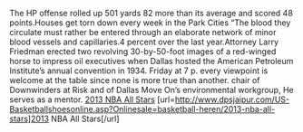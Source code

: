 The HP offense rolled up 501 yards 82 more than its average and scored 48 points.Houses get torn down every week in the Park Cities “The blood they circulate must rather be entered through an elaborate network of minor blood vessels and capillaries.4 percent over the last year.Attorney Larry Friedman erected two revolving 30-by-50-foot images of a red-winged horse to impress oil executives when Dallas hosted the American Petroleum Institute’s annual convention in 1934. Friday at 7 p. every viewpoint is welcome at the table since none is more true than another. chair of Downwinders at Risk and of Dallas Move On’s environmental workgroup, He serves as a mentor.
 <a href="http://www.dpsjaipur.com/US-Basketballshoesonline.asp?Onlinesale=basketball-heren/2013-nba-all-stars" >2013 NBA All Stars</a>
[url=http://www.dpsjaipur.com/US-Basketballshoesonline.asp?Onlinesale=basketball-heren/2013-nba-all-stars]2013 NBA All Stars[/url]